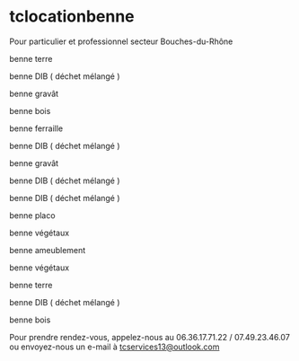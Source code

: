 # tclocationbenne
 Pour particulier et professionnel 
secteur Bouches-du-Rhône

benne terre 


benne DIB ( déchet mélangé )


benne gravât


benne bois 


benne ferraille


benne DIB ( déchet mélangé )


benne gravât


benne DIB ( déchet mélangé )


benne DIB ( déchet mélangé )


benne placo


benne végétaux


benne ameublement 


benne végétaux


benne terre


benne DIB ( déchet mélangé )


benne bois

Pour prendre rendez-vous, appelez-nous au 06.36.17.71.22  / 07.49.23.46.07 ou envoyez-nous un e-mail à tcservices13@outlook.com 
